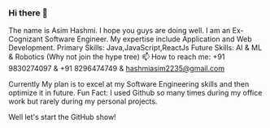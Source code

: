### Hi there 👋

The name is Asim Hashmi.
I hope you guys are doing well.
I am an Ex-Cognizant Software Engineer.
My expertise include Application and Web Development.
Primary Skills: Java,JavaScript,ReactJs
Future Skills: AI & ML & Robotics (Why not join the hype tree) 
📫 How to reach me: +91 9830274097 & +91 8296474749 & hashmiasim2235@gmail.com


Currently My plan is to excel at my Software Engineering skills and then optimize it in future.
Fun Fact: I used Github so many times during my office work but rarely during my personal projects.

Well let's start the GitHub show!
<!--
**asim8296/Asim8296** is a ✨ _special_ ✨ repository because its `README.md` (this file) appears on your GitHub profile.

Here are some ideas to get you started:

- 🔭 I’m currently working on ...
- 🌱 I’m currently learning ...
- 👯 I’m looking to collaborate on ...
- 🤔 I’m looking for help with ...
- 💬 Ask me about ...
- 📫 How to reach me: ...
- 😄 Pronouns: ...
- ⚡ Fun fact: ...
-->
